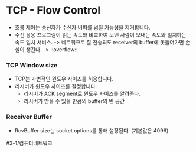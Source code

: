 # TCP - Flow Control
* 흐름 제어는 송신자가 수신자 버퍼를 넘칠 가능성을 제거합니다.
* 수신 응용 프로그램이 읽는 속도와 비교하여 보낸 사람이 보내는 속도와 일치하는 속도 일치 서비스.
 -> 네트워크로 잘 전송되도 receiver의 buffer에 못들어가면 손실이 생긴다. -> ::overflow::

### TCP Window size
* TCP는 가변적인 윈도우 사이즈를 허용합니다.
* 리시버가 윈도우 사이즈를 결정합니다.
	* 리시버가 ACK segment로 윈도우 사이즈를 알려준다.
	* 리시버가 받을 수 있을 만큼의 buffer의 빈 공간

### Receiver Buffer
* RcvBuffer size는 socket options를 통해 설정된다. (기본값은 4096)


#3-1/컴퓨터네트워크